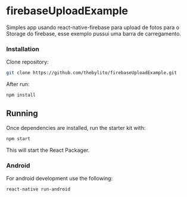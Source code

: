 # firebaseUploadExample

Simples app usando react-native-firebase para upload de fotos para o Storage do firebase, esse exemplo pussui uma barra de carregamento.

### Installation

Clone repository:
```sh
git clone https://github.com/thebylito/firebaseUploadExample.git
```
After run:
```sh
npm install
```

## Running

Once dependencies are installed, run the starter kit with:

```sh
npm start
```

This will start the React Packager.

### Android

For android development use the following:

```sh
react-native run-android
```